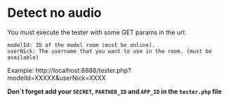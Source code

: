 # Detect no audio

You must execute the tester with some GET params in the url:

    modelId: ID of the model room (must be online).
    userNick: The username that you want to use in the room. (must be available)

Example: http://localhost:8888/tester.php?modelId=XXXXX&userNick=XXXX

**Don´t forget add your `SECRET`, `PARTNER_ID` and `APP_ID` in the `tester.php` file**